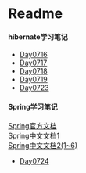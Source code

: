 # Readme   
#### hibernate学习笔记  
* [Day0716](src/Day0716.md)
* [Day0717](src/Day0717.md)
* [Day0718](src/Day0718.md)
* [Day0719](src/Day0719.md)
* [Day0723](src/Day0723.md)
#### Spring学习笔记
<a href="https://docs.spring.io/spring/docs/5.0.7.RELEASE/spring-framework-reference/core.html#spring-core" target="_blank">Spring官方文档</a>  
<a href="http://spring.cndocs.ml/overview.html" target="_blank">Spring中文文档1</a>  
<a href="https://blog.csdn.net/tangtong1/article/details/51326887" target="_blank">Spring中文文档2(1~6)</a>  
* [Day0724](src/Day0724.md)